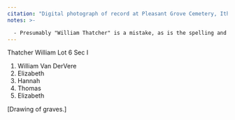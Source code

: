 ```yaml
---
citation: "Digital photograph of record at Pleasant Grove Cemetery, Ithaca NY, taken April 2022."
notes: >-

  - Presumably "William Thatcher" is a mistake, as is the spelling and capitalization "Van DerVere".
---
```


Thatcher William  Lot 6  Sec I

  1. William Van DerVere
  2. Elizabeth
  3. Hannah
  4. Thomas
  5. Elizabeth

[Drawing of graves.]
